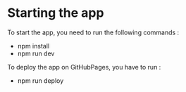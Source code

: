 # Starting the app

To start the app, you need to run the following commands :

- npm install
- npm run dev

To deploy the app on GitHubPages, you have to run :

- npm run deploy
